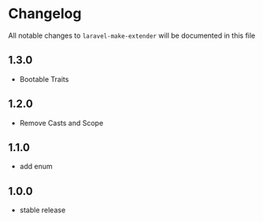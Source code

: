 # Changelog

All notable changes to `laravel-make-extender` will be documented in this file

## 1.3.0

- Bootable Traits

## 1.2.0

- Remove Casts and Scope

## 1.1.0

- add enum

## 1.0.0

- stable release

